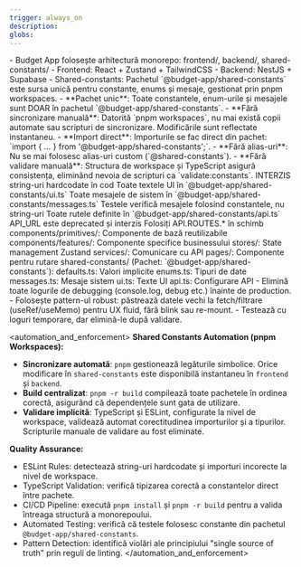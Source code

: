 ```yaml
---
trigger: always_on
description: 
globs: 
---
```

<structure>
- Budget App folosește arhitectură monorepo: frontend/, backend/, shared-constants/
- Frontend: React + Zustand + TailwindCSS
- Backend: NestJS + Supabase
- Shared-constants: Pachetul `@budget-app/shared-constants` este sursa unică pentru constante, enums și mesaje, gestionat prin pnpm workspaces.
</structure>
<source_of_truth>
- **Pachet unic**: Toate constantele, enum-urile și mesajele sunt DOAR în pachetul `@budget-app/shared-constants`.
- **Fără sincronizare manuală**: Datorită `pnpm workspaces`, nu mai există copii automate sau scripturi de sincronizare. Modificările sunt reflectate instantaneu.
- **Import direct**: Importurile se fac direct din pachet: `import { ... } from '@budget-app/shared-constants';`.
- **Fără alias-uri**: Nu se mai folosesc alias-uri custom (`@shared-constants`).
- **Fără validare manuală**: Structura de workspace și TypeScript asigură consistența, eliminând nevoia de scripturi ca `validate:constants`.
</source_of_truth>
<text_and_messages>
INTERZIS string-uri hardcodate în cod
Toate textele UI în `@budget-app/shared-constants/ui.ts`
Toate mesajele de sistem în `@budget-app/shared-constants/messages.ts`
Testele verifică mesajele folosind constantele, nu string-uri
</text_and_messages>
<api_routes>
Toate rutele definite în `@budget-app/shared-constants/api.ts`
API_URL este deprecated și interzis
Folosiți API.ROUTES.* în schimb
</api_routes>
<directory_structure>
components/primitives/: Componente de bază reutilizabile
components/features/: Componente specifice businessului
stores/: State management Zustand
services/: Comunicare cu API
pages/: Componente pentru rutare
shared-constants/ (Pachet: `@budget-app/shared-constants`):
defaults.ts: Valori implicite
enums.ts: Tipuri de date
messages.ts: Mesaje sistem
ui.ts: Texte UI
api.ts: Configurare API
</directory_structure>
<logging_and_ux>
- Elimină toate logurile de debugging (console.log, debug etc.) înainte de production.
- Folosește pattern-ul robust: păstrează datele vechi la fetch/filtrare (useRef/useMemo) pentru UX fluid, fără blink sau re-mount.
- Testează cu loguri temporare, dar elimină-le după validare.
</logging_and_ux>

<automation_and_enforcement>
**Shared Constants Automation (pnpm Workspaces):**
- **Sincronizare automată**: `pnpm` gestionează legăturile simbolice. Orice modificare în `shared-constants` este disponibilă instantaneu în `frontend` și `backend`.
- **Build centralizat**: `pnpm -r build` compilează toate pachetele în ordinea corectă, asigurând că dependențele sunt gata de utilizare.
- **Validare implicită**: TypeScript și ESLint, configurate la nivel de workspace, validează automat corectitudinea importurilor și a tipurilor. Scripturile manuale de validare au fost eliminate.

**Quality Assurance:**
- ESLint Rules: detectează string-uri hardcodate și importuri incorecte la nivel de workspace.
- TypeScript Validation: verifică tipizarea corectă a constantelor direct între pachete.
- CI/CD Pipeline: execută `pnpm install` și `pnpm -r build` pentru a valida întreaga structură a monorepoului.
- Automated Testing: verifică că testele folosesc constante din pachetul `@budget-app/shared-constants`.
- Pattern Detection: identifică violări ale principiului "single source of truth" prin reguli de linting.
</automation_and_enforcement>